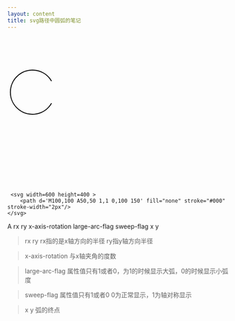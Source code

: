 ```yaml
---
layout: content
title: svg路径中圆弧的笔记
---
```


<svg width=600 height=400 >
    <path d='M100,100 A50,50 1,1 0,100 150' fill="none" stroke="#000" stroke-width="2px"/>
</svg>

     <svg width=600 height=400 >
        <path d='M100,100 A50,50 1,1 0,100 150' fill="none" stroke="#000" stroke-width="2px"/>
    </svg>

A rx ry x-axis-rotation large-arc-flag sweep-flag x y

> rx ry rx指的是x轴方向的半径 ry指y轴方向半径

> x-axis-rotation 与x轴夹角的度数

> large-arc-flag 属性值只有1或者0，为1的时候显示大弧，0的时候显示小弧度

> sweep-flag 属性值只有1或者0 0为正常显示，1为轴对称显示

> x y 弧的终点